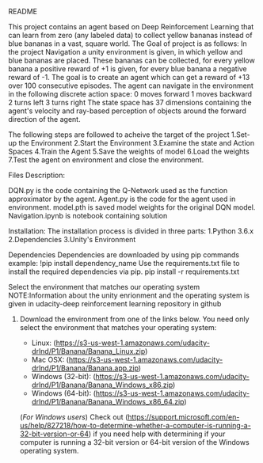 README

This project contains an agent based on Deep Reinforcement Learning that can learn from zero (any labeled data) to 
collect yellow bananas instead of blue bananas in a vast, square world.
The Goal of project is as follows:
In the project Navigation a unity environment is given, in which yellow and blue bananas are placed. 
These bananas can be collected, for every yellow banana a positive reward of +1 is given, for every blue banana a negative reward of -1. 
The goal is to create an agent which can get a reward of +13 over 100 consecutive episodes.
The agent can navigate in the environment in the following discrete action space:
0 moves forward
1 moves backward
2 turns left
3 turns right
The state space has 37 dimensions containing the agent's velocity and ray-based perception of objects around the forward direction of the agent.

The following steps are followed to acheive the target of the project
1.Set-up the Environment
2.Start the Environment
3.Examine the state and Action Spaces
4.Train the Agent 
5.Save the weights of model
6.Load the weights 
7.Test the agent on environment and close the environment.

Files Description:

DQN.py is the code containing the Q-Network used as the function approximator by the agent.
Agent.py is the code for the agent used in environment.
model.pth is saved model weights for the original DQN model.
Navigation.ipynb is notebook containing solution 

Installation:
The installation process is divided in three parts:
1.Python 3.6.x
2.Dependencies
3.Unity's Environment

Dependencies
Dependencies are downloaded by using pip commands 
example: !pip install dependency_name
Use the requirements.txt file to install the required dependencies via pip.
pip install -r requirements.txt


Select the environment that matches our operating system
NOTE:Information about the unity enrionment and the operating system is given in udacity-deep reinforcement learning repository in github
1. Download the environment from one of the links below.  You need only select the environment that matches your operating system:
    - Linux: (https://s3-us-west-1.amazonaws.com/udacity-drlnd/P1/Banana/Banana_Linux.zip)
    - Mac OSX: (https://s3-us-west-1.amazonaws.com/udacity-drlnd/P1/Banana/Banana.app.zip)
    - Windows (32-bit): (https://s3-us-west-1.amazonaws.com/udacity-drlnd/P1/Banana/Banana_Windows_x86.zip)
    - Windows (64-bit): (https://s3-us-west-1.amazonaws.com/udacity-drlnd/P1/Banana/Banana_Windows_x86_64.zip)
    
    (_For Windows users_) Check out (https://support.microsoft.com/en-us/help/827218/how-to-determine-whether-a-computer-is-running-a-32-bit-version-or-64) 
	if you need help with determining if your computer is running a 32-bit version or 64-bit version of the Windows operating system.



